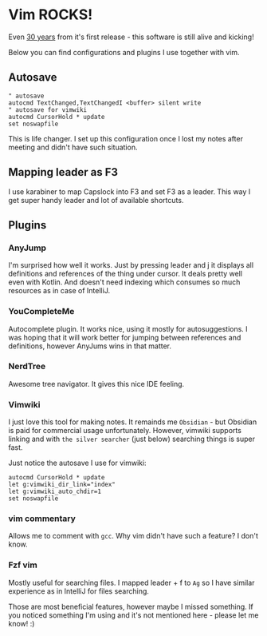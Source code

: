 # Vim ROCKS!

Even [30 years](https://en.wikipedia.org/wiki/Vim_(text_editor)#:~:text=Basing%20his%20work%20on%20Stevie,Vi%20IMproved%22%20late%20in%201993.) from it's first release - this software is still alive and kicking!

Below you can find configurations and plugins I use together with vim.

## Autosave
```
" autosave
autocmd TextChanged,TextChangedI <buffer> silent write
" autosave for vimwiki
autocmd CursorHold * update
set noswapfile
```

This is life changer. I set up this configuration once I lost my notes after meeting and didn't have such situation.

## Mapping leader as F3
I use karabiner to map Capslock into F3 and set F3 as a leader. This way I get super handy leader and lot of available shortcuts.

## Plugins

### AnyJump
I'm surprised how well it works. Just by pressing leader and j it displays all definitions and references of the thing under cursor. It deals pretty well even with Kotlin. And doesn't need indexing which consumes so much resources as in case of IntelliJ.

### YouCompleteMe
Autocomplete plugin. It works nice, using it mostly for autosuggestions. I was hoping that it will work better for jumping between references and definitions, however AnyJums wins in that matter.


### NerdTree
Awesome tree navigator. It gives this nice IDE feeling.

### Vimwiki
I just love this tool for making notes. It remainds me `Obsidian` - but Obsidian is paid for commercial usage unfortunately. However, vimwiki supports linking and with `the silver searcher` (just below) searching things is super fast.

Just notice the autosave I use for vimwiki:
```
autocmd CursorHold * update
let g:vimwiki_dir_link="index"
let g:vimwiki_auto_chdir=1
set noswapfile
```

### vim commentary
Allows me to comment with `gcc`. Why vim didn't have such a feature? I don't know.

### Fzf vim
Mostly useful for searching files. I mapped leader + f to `Ag` so I have similar experience as in IntelliJ for files searching.


Those are most beneficial features, however maybe I missed something.
If you noticed something I'm using and it's not mentioned here - please let me know! :)
